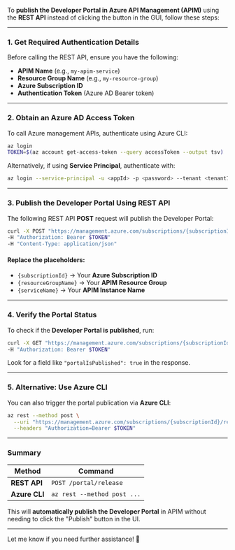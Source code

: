 To **publish the Developer Portal in Azure API Management (APIM)** using the **REST API** instead of clicking the button in the GUI, follow these steps:

---

### **1. Get Required Authentication Details**
Before calling the REST API, ensure you have the following:
- **APIM Name** (e.g., `my-apim-service`)
- **Resource Group Name** (e.g., `my-resource-group`)
- **Azure Subscription ID**
- **Authentication Token** (Azure AD Bearer token)

---

### **2. Obtain an Azure AD Access Token**
To call Azure management APIs, authenticate using Azure CLI:

```sh
az login
TOKEN=$(az account get-access-token --query accessToken --output tsv)
```

Alternatively, if using **Service Principal**, authenticate with:
```sh
az login --service-principal -u <appId> -p <password> --tenant <tenantId>
```

---

### **3. Publish the Developer Portal Using REST API**
The following REST API **POST** request will publish the Developer Portal:

```sh
curl -X POST "https://management.azure.com/subscriptions/{subscriptionId}/resourceGroups/{resourceGroupName}/providers/Microsoft.ApiManagement/service/{serviceName}/portal/release?api-version=2022-08-01"
-H "Authorization: Bearer $TOKEN"
-H "Content-Type: application/json"
```

#### **Replace the placeholders:**
- `{subscriptionId}` → Your **Azure Subscription ID**
- `{resourceGroupName}` → Your **APIM Resource Group**
- `{serviceName}` → Your **APIM Instance Name**

---

### **4. Verify the Portal Status**
To check if the **Developer Portal is published**, run:

```sh
curl -X GET "https://management.azure.com/subscriptions/{subscriptionId}/resourceGroups/{resourceGroupName}/providers/Microsoft.ApiManagement/service/{serviceName}/portal/tenant/settings?api-version=2022-08-01" \
-H "Authorization: Bearer $TOKEN"
```

Look for a field like `"portalIsPublished": true` in the response.

---

### **5. Alternative: Use Azure CLI**
You can also trigger the portal publication via **Azure CLI**:

```sh
az rest --method post \
  --uri "https://management.azure.com/subscriptions/{subscriptionId}/resourceGroups/{resourceGroupName}/providers/Microsoft.ApiManagement/service/{serviceName}/portal/release?api-version=2022-08-01" \
  --headers "Authorization=Bearer $TOKEN"
```

---

### **Summary**
| **Method**  | **Command**  |
|-------------|-------------|
| **REST API**  | `POST /portal/release` |
| **Azure CLI**  | `az rest --method post ...` |

This will **automatically publish the Developer Portal** in APIM without needing to click the "Publish" button in the UI.

---

Let me know if you need further assistance! 🚀
